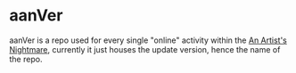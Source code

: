 # aanVer

aanVer is a repo used for every single "online" activity within the [An Artist's Nightmare](https://gamebanana.com/mods/349368), currently it just houses the update version, hence the name of the repo.
